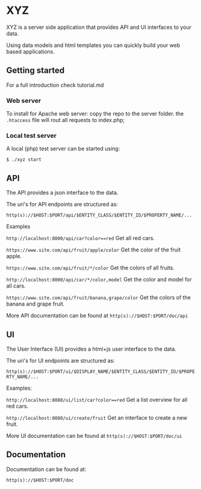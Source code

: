 # XYZ

XYZ is a server side application that provides API and UI interfaces to your data.

Using data models and html templates you can quickly build your web based applications.

## Getting started

For a full introduction check tutorial.md

### Web server
To install for Apache web server: copy the repo to the server folder. the `.htaccess` file
will rout all requests to index.php;  

### Local test server

A local (php) test server can be started using:

`$ ./xyz start`


## API

The API provides a json interface to the data.

The uri's for API endpoints are structured as:

`http(s)://$HOST:$PORT/api/$ENTITY_CLASS/$ENTITY_ID/$PROPERTY_NAME/...`

Examples

`http://localhost:8000/api/car?color==red`
Get all red cars.

`https://www.site.com/api/fruit/apple/color`
Get the color of the fruit apple.

`https://www.site.com/api/fruit/*/color`
Get the colors of all fruits.

`http://localhost:8000/api/car/*/color,model`
Get the color and model for all cars.

`https://www.site.com/api/fruit/banana,grape/color`
Get the colors of the banana and grape fruit.

More API documentation can be found at `http(s)://$HOST:$PORT/doc/api`

## UI

The User Interface (UI) provides a html+js user interface to the data.

The uri's for UI endpoints are structured as:

`http(s)://$HOST:$PORT/ui/$DISPLAY_NAME/$ENTITY_CLASS/$ENTITY_ID/$PROPERTY_NAME/...`

Examples:

`http://localhost:8080/ui/list/car?color==red`
Get a list overview for all red cars.

`http://localhost:8080/ui/create/fruit`
Get an interface to create a new fruit.

More UI documentation can be found at `http(s)://$HOST:$PORT/doc/ui`

## Documentation

Documentation can be found at:

`http(s)://$HOST:$PORT/doc`

